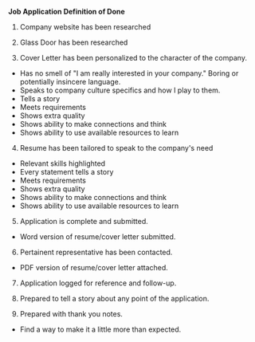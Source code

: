 __Job Application Definition of Done__

1. Company website has been researched

2. Glass Door has been researched

3. Cover Letter has been personalized to the character of the company.
  - Has no smell of "I am really interested in your company." Boring or potentially insincere language.
  - Speaks to company culture specifics and how I play to them.
  - Tells a story
  - Meets requirements
  - Shows extra quality
  - Shows ability to make connections and think
  - Shows ability to use available resources to learn

4. Resume has been tailored to speak to the company's need
  - Relevant skills highlighted
  - Every statement tells a story
  - Meets requirements
  - Shows extra quality
  - Shows ability to make connections and think
  - Shows ability to use available resources to learn

5. Application is complete and submitted.
  - Word version of resume/cover letter submitted.

6. Pertainent representative has been contacted.
  - PDF version of resume/cover letter attached.

7. Application logged for reference and follow-up.

8. Prepared to tell a story about any point of the application.

9. Prepared with thank you notes.
  - Find a way to make it a little more than expected.

